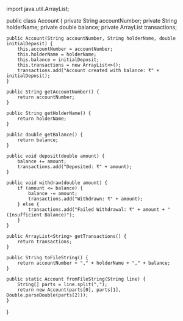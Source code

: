 import java.util.ArrayList;

public class Account {
    private String accountNumber;
    private String holderName;
    private double balance;
    private ArrayList<String> transactions;

    public Account(String accountNumber, String holderName, double initialDeposit) {
        this.accountNumber = accountNumber;
        this.holderName = holderName;
        this.balance = initialDeposit;
        this.transactions = new ArrayList<>();
        transactions.add("Account created with balance: ₹" + initialDeposit);
    }

    public String getAccountNumber() {
        return accountNumber;
    }

    public String getHolderName() {
        return holderName;
    }

    public double getBalance() {
        return balance;
    }

    public void deposit(double amount) {
        balance += amount;
        transactions.add("Deposited: ₹" + amount);
    }

    public void withdraw(double amount) {
        if (amount <= balance) {
            balance -= amount;
            transactions.add("Withdrawn: ₹" + amount);
        } else {
            transactions.add("Failed Withdrawal: ₹" + amount + " (Insufficient Balance)");
        }
    }

    public ArrayList<String> getTransactions() {
        return transactions;
    }

    public String toFileString() {
        return accountNumber + "," + holderName + "," + balance;
    }

    public static Account fromFileString(String line) {
        String[] parts = line.split(",");
        return new Account(parts[0], parts[1], Double.parseDouble(parts[2]));
    }
}
